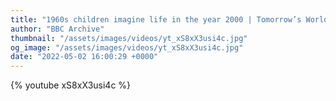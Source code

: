 ```yaml
---
title: "1960s children imagine life in the year 2000 | Tomorrow’s World | Past Predictions | BBC Archive"
author: "BBC Archive"
thumbnail: "/assets/images/videos/yt_xS8xX3usi4c.jpg"
og_image: "/assets/images/videos/yt_xS8xX3usi4c.jpg"
date: "2022-05-02 16:00:29 +0000"
---
```


{% youtube xS8xX3usi4c %}
